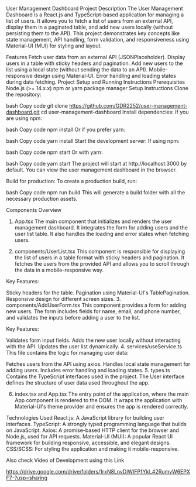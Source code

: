 User Management Dashboard
Project Description
The User Management Dashboard is a React.js and TypeScript-based application for managing a list of users. It allows you to fetch a list of users from an external API, display them in a paginated table, and add new users locally (without persisting them to the API). This project demonstrates key concepts like state management, API handling, form validation, and responsiveness using Material-UI (MUI) for styling and layout.

Features
Fetch user data from an external API (JSONPlaceholder).
Display users in a table with sticky headers and pagination.
Add new users to the list using a local state (without sending the data to an API).
Mobile-responsive design using Material-UI.
Error handling and loading states during data fetching.
Project Setup and Running Instructions
Prerequisites
Node.js (>= 14.x.x)
npm or yarn package manager
Setup Instructions
Clone the repository:

bash
Copy code
git clone https://github.com/GDR2252/user-management-dashboard.git
cd user-management-dashboard
Install dependencies: If you are using npm:

bash
Copy code
npm install
Or if you prefer yarn:

bash
Copy code
yarn install
Start the development server: If using npm:

bash
Copy code
npm start
Or with yarn:

bash
Copy code
yarn start
The project will start at http://localhost:3000 by default. You can view the user management dashboard in the browser.

Build for production: To create a production build, run:

bash
Copy code
npm run build
This will generate a build folder with all the necessary production assets.

Components Overview
1. App.tsx
The main component that initializes and renders the user management dashboard. It integrates the form for adding users and the user list table. It also handles the loading and error states when fetching users.

2. components/UserList.tsx
This component is responsible for displaying the list of users in a table format with sticky headers and pagination. It fetches the users from the provided API and allows you to scroll through the data in a mobile-responsive way.

Key Features:

Sticky headers for the table.
Pagination using Material-UI's TablePagination.
Responsive design for different screen sizes.
3. components/AddUserForm.tsx
This component provides a form for adding new users. The form includes fields for name, email, and phone number, and validates the inputs before adding a user to the list.

Key Features:

Validates form input fields.
Adds the new user locally without interacting with the API.
Updates the user list dynamically.
4. services/useService.ts
This file contains the logic for managing user data:

Fetches users from the API using axios.
Handles local state management for adding users.
Includes error handling and loading states.
5. types.ts
Contains the TypeScript interfaces used in the project. The User interface defines the structure of user data used throughout the app.

6. index.tsx and App.tsx
The entry point of the application, where the main App component is rendered to the DOM. It wraps the application with Material-UI's theme provider and ensures the app is rendered correctly.

Technologies Used
React.js: A JavaScript library for building user interfaces.
TypeScript: A strongly typed programming language that builds on JavaScript.
Axios: A promise-based HTTP client for the browser and Node.js, used for API requests.
Material-UI (MUI): A popular React UI framework for building responsive, accessible, and elegant designs.
CSS/SCSS: For styling the application and making it mobile-responsive.



Also check Video of Development using this Link

https://drive.google.com/drive/folders/1rxN8LnvDiWIFPfYkl_42RumvW6EPXF7-?usp=sharing